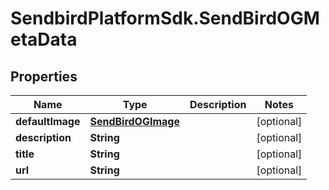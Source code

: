 # SendbirdPlatformSdk.SendBirdOGMetaData

## Properties

Name | Type | Description | Notes
------------ | ------------- | ------------- | -------------
**defaultImage** | [**SendBirdOGImage**](SendBirdOGImage.md) |  | [optional] 
**description** | **String** |  | [optional] 
**title** | **String** |  | [optional] 
**url** | **String** |  | [optional] 


